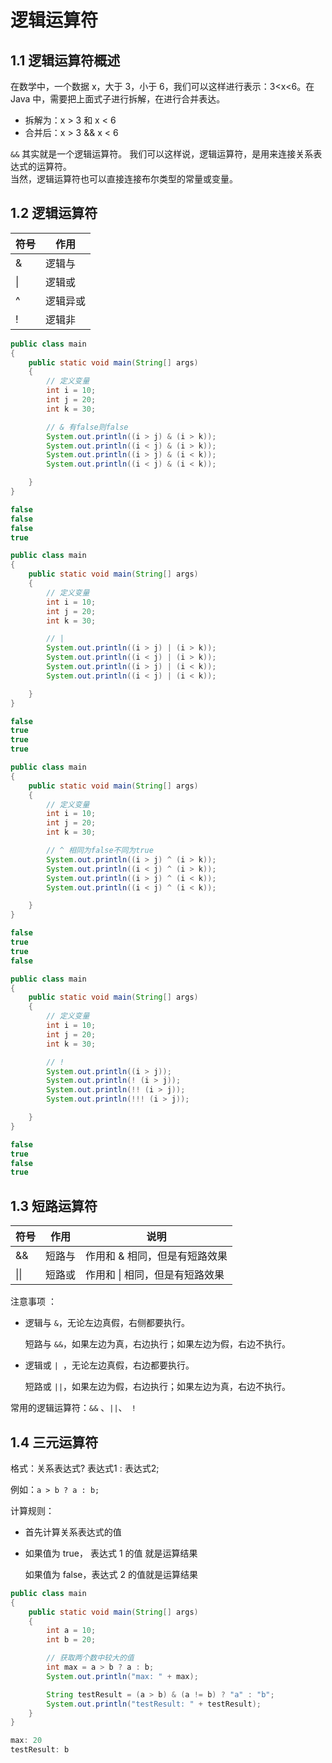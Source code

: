 # 逻辑运算符

## 1.1 逻辑运算符概述

在数学中，一个数据 x，大于 3，小于 6，我们可以这样进行表示：3<x<6。在 Java 中，需要把上面式子进行拆解，在进行合并表达。

- 拆解为：x > 3 和 x < 6
- 合并后：x > 3 && x < 6

`&&` 其实就是一个逻辑运算符。
我们可以这样说，逻辑运算符，是用来连接关系表达式的运算符。<br>
当然，逻辑运算符也可以直接连接布尔类型的常量或变量。

## 1.2  逻辑运算符

| 符号 | 作用     |
| ---- | -------- |
| &    | 逻辑与   |
| \|   | 逻辑或   |
| ^    | 逻辑异或 |
| !    | 逻辑非   |

```java
public class main
{
    public static void main(String[] args)
    {
        // 定义变量
        int i = 10;
        int j = 20;
        int k = 30;

        // & 有false则false
        System.out.println((i > j) & (i > k));
        System.out.println((i < j) & (i > k));
        System.out.println((i > j) & (i < k));
        System.out.println((i < j) & (i < k));

    }
}

```

```java
false
false
false
true
```

```java
public class main
{
    public static void main(String[] args)
    {
        // 定义变量
        int i = 10;
        int j = 20;
        int k = 30;

        // |
        System.out.println((i > j) | (i > k));
        System.out.println((i < j) | (i > k));
        System.out.println((i > j) | (i < k));
        System.out.println((i < j) | (i < k));

    }
}
```

```java
false
true
true
true
```

```java
public class main
{
    public static void main(String[] args)
    {
        // 定义变量
        int i = 10;
        int j = 20;
        int k = 30;

        // ^ 相同为false不同为true
        System.out.println((i > j) ^ (i > k));
        System.out.println((i < j) ^ (i > k));
        System.out.println((i > j) ^ (i < k));
        System.out.println((i < j) ^ (i < k));

    }
}
```

```java
false
true
true
false
```

```java
public class main
{
    public static void main(String[] args)
    {
        // 定义变量
        int i = 10;
        int j = 20;
        int k = 30;

        // !
        System.out.println((i > j));
        System.out.println(! (i > j));
        System.out.println(!! (i > j));
        System.out.println(!!! (i > j));

    }
}
```

```java
false
true
false
true
```

## 1.3  短路运算符

| 符号 | 作用   | 说明                           |
| ---- | ------ | ------------------------------ |
| &&   | 短路与 | 作用和 & 相同，但是有短路效果  |
| \|\| | 短路或 | 作用和 \| 相同，但是有短路效果 |

注意事项 ：

- 逻辑与 `&`，无论左边真假，右侧都要执行。

  短路与 `&&`，如果左边为真，右边执行；如果左边为假，右边不执行。

- 逻辑或 `| `，无论左边真假，右边都要执行。

  短路或 `||`，如果左边为假，右边执行；如果左边为真，右边不执行。

常用的逻辑运算符：`&&` 、`||`、` !`

## 1.4 三元运算符

格式：关系表达式? 表达式1 : 表达式2;

例如：`a > b ? a : b;`

计算规则：

- 首先计算关系表达式的值 

- 如果值为 true， 表达式 1 的值 就是运算结果 

  如果值为 false，表达式 2 的值就是运算结果

```java
public class main
{
    public static void main(String[] args)
    {
        int a = 10;
        int b = 20;

        // 获取两个数中较大的值
        int max = a > b ? a : b;
        System.out.println("max: " + max);

        String testResult = (a > b) & (a != b) ? "a" : "b";
        System.out.println("testResult: " + testResult);
    }
}
```

```java
max: 20
testResult: b
```

